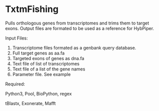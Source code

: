 # TxtmFishing
Pulls orthologous genes from transcriptomes and trims them to target exons. Output files are formated to be used as a reference for HybPiper.

Input Files:
1) Transcriptome files formated as a genbank query database.
2) Full target genes as aa.fa
3) Targeted exons of genes as dna.fa
4) Text file of list of transcriptomes
5) Text file of a list of the gene names
6) Parameter file. See example

Required:

Python3, Pool, BioPython, regex

tBlastx, Exonerate, Mafft
